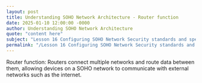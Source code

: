 ```yaml
---
layout: post
title: Understanding SOHO Network Architecture - Router function
date: 2025-01-10 12:00:00 -0000
author: Understanding SOHO Network Architecture
quote: "content here"
subject: "Lesson 16 Configuring SOHO Network Security standards and specifications"
permalink: "/Lesson 16 Configuring SOHO Network Security standards and specifications/Understanding SOHO Network Architecture/Understanding SOHO Network Architecture - Router function"
---
```


Router function: Routers connect multiple networks and route data between them, allowing devices on a SOHO network to communicate with external networks such as the internet.
